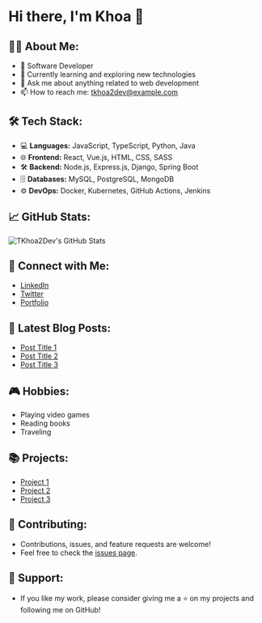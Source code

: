 # Hi there, I'm Khoa 👋

## 👨‍💻 About Me:
- 💼 Software Developer
- 🌱 Currently learning and exploring new technologies
- 💬 Ask me about anything related to web development
- 📫 How to reach me: [tkhoa2dev@example.com](mailto:tkhoa2dev@example.com)

## 🛠 Tech Stack:
- 💻 **Languages:** JavaScript, TypeScript, Python, Java
- 🌐 **Frontend:** React, Vue.js, HTML, CSS, SASS
- 🛠 **Backend:** Node.js, Express.js, Django, Spring Boot
- 🗄 **Databases:** MySQL, PostgreSQL, MongoDB
- ⚙️ **DevOps:** Docker, Kubernetes, GitHub Actions, Jenkins

## 📈 GitHub Stats:
![TKhoa2Dev's GitHub Stats](https://github-readme-stats.vercel.app/api?username=TKhoa2Dev&show_icons=true&theme=radical)

## 🔗 Connect with Me:
- [LinkedIn](https://www.linkedin.com/in/TKhoa2Dev)
- [Twitter](https://twitter.com/TKhoa2Dev)
- [Portfolio](https://TKhoa2Dev.github.io)

## 📝 Latest Blog Posts:
<!-- BLOG-POST-LIST:START -->
- [Post Title 1](https://TKhoa2Dev.github.io/blog/post-title-1)
- [Post Title 2](https://TKhoa2Dev.github.io/blog/post-title-2)
- [Post Title 3](https://TKhoa2Dev.github.io/blog/post-title-3)
<!-- BLOG-POST-LIST:END -->

## 🎮 Hobbies:
- Playing video games
- Reading books
- Traveling

## 📚 Projects:
- [Project 1](https://github.com/TKhoa2Dev/project-1)
- [Project 2](https://github.com/TKhoa2Dev/project-2)
- [Project 3](https://github.com/TKhoa2Dev/project-3)

## 🤝 Contributing:
- Contributions, issues, and feature requests are welcome!
- Feel free to check the [issues page](https://github.com/TKhoa2Dev/TKhoa2Dev/issues).

## 🌟 Support:
- If you like my work, please consider giving me a ⭐ on my projects and following me on GitHub!
